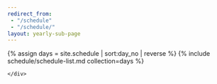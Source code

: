 ```yaml
---
redirect_from: 
 - "/schedule"
 - "/schedule/"
layout: yearly-sub-page
---
```


<section id="schedule" class="main-content text-center">
	<div class="container">

{% assign days = site.schedule | sort:day_no | reverse  %}
{% include schedule/schedule-list.md collection=days %}

	</div>
</section>
